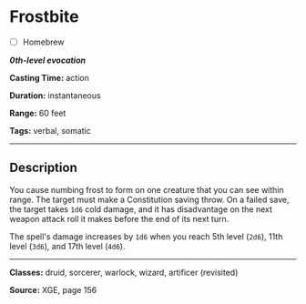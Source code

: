 # Frostbite

- [ ] Homebrew

***0th-level evocation***

**Casting Time:** action

**Duration:** instantaneous

**Range:** 60 feet

**Tags:** verbal, somatic

---

## Description
You cause numbing frost to form on one creature that you can see within range. The target must make a Constitution saving throw. On a failed save, the target takes `1d6` cold damage, and it has disadvantage on the next weapon attack roll it makes before the end of its next turn.

The spell's damage increases by `1d6` when you reach 5th level (`2d6`), 11th level (`3d6`), and 17th level (`4d6`).

---

**Classes:** druid, sorcerer, warlock, wizard, artificer (revisited)

**Source:** XGE, page 156

